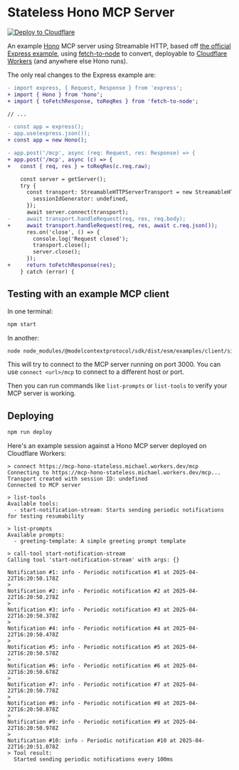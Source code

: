 # Stateless Hono MCP Server

[![Deploy to Cloudflare](https://deploy.workers.cloudflare.com/button)](https://deploy.workers.cloudflare.com/?url=https://github.com/mhart/mcp-hono-stateless)

An example [Hono](https://hono.dev/) MCP server using Streamable HTTP, based off [the official Express example](https://github.com/modelcontextprotocol/typescript-sdk/blob/4d6197ac07776ab95a2d63a781514a75740cf746/src/examples/server/simpleStatelessStreamableHttp.ts),
using [fetch-to-node](https://github.com/mhart/fetch-to-node) to convert, deployable to [Cloudflare Workers](https://developers.cloudflare.com/workers/) (and anywhere else Hono runs).

The only real changes to the Express example are:

```diff
- import express, { Request, Response } from 'express';
+ import { Hono } from 'hono';
+ import { toFetchResponse, toReqRes } from 'fetch-to-node';

// ...

- const app = express();
- app.use(express.json());
+ const app = new Hono();

- app.post('/mcp', async (req: Request, res: Response) => {
+ app.post('/mcp', async (c) => {
+   const { req, res } = toReqRes(c.req.raw);

    const server = getServer();
    try {
      const transport: StreamableHTTPServerTransport = new StreamableHTTPServerTransport({
        sessionIdGenerator: undefined,
      });
      await server.connect(transport);
-     await transport.handleRequest(req, res, req.body);
+     await transport.handleRequest(req, res, await c.req.json());
      res.on('close', () => {
        console.log('Request closed');
        transport.close();
        server.close();
      });
+     return toFetchResponse(res);
    } catch (error) {
```

## Testing with an example MCP client

In one terminal:

```sh
npm start
```

In another:

```sh
node node_modules/@modelcontextprotocol/sdk/dist/esm/examples/client/simpleStreamableHttp.js
```

This will try to connect to the MCP server running on port 3000. You can use `connect <url>/mcp` to connect to a different host or port.

Then you can run commands like `list-prompts` or `list-tools` to verify your MCP server is working.

## Deploying

```sh
npm run deploy
```

Here's an example session against a Hono MCP server deployed on Cloudflare Workers:

```console
> connect https://mcp-hono-stateless.michael.workers.dev/mcp
Connecting to https://mcp-hono-stateless.michael.workers.dev/mcp...
Transport created with session ID: undefined
Connected to MCP server

> list-tools
Available tools:
  - start-notification-stream: Starts sending periodic notifications for testing resumability

> list-prompts
Available prompts:
  - greeting-template: A simple greeting prompt template

> call-tool start-notification-stream
Calling tool 'start-notification-stream' with args: {}

Notification #1: info - Periodic notification #1 at 2025-04-22T16:20:50.178Z
>
Notification #2: info - Periodic notification #2 at 2025-04-22T16:20:50.278Z
>
Notification #3: info - Periodic notification #3 at 2025-04-22T16:20:50.378Z
>
Notification #4: info - Periodic notification #4 at 2025-04-22T16:20:50.478Z
>
Notification #5: info - Periodic notification #5 at 2025-04-22T16:20:50.578Z
>
Notification #6: info - Periodic notification #6 at 2025-04-22T16:20:50.678Z
>
Notification #7: info - Periodic notification #7 at 2025-04-22T16:20:50.778Z
>
Notification #8: info - Periodic notification #8 at 2025-04-22T16:20:50.878Z
>
Notification #9: info - Periodic notification #9 at 2025-04-22T16:20:50.978Z
>
Notification #10: info - Periodic notification #10 at 2025-04-22T16:20:51.078Z
> Tool result:
  Started sending periodic notifications every 100ms
```
